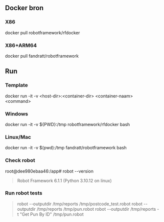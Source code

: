 ## Docker bron

### X86
docker pull robotframework/rfdocker

### X86+ARM64
docker pull fandratt/robotframework

## Run

### Template
docker run -it -v \<host-dir\>:\<container-dir\> \<container-naam\> \<command\>

### Windows
docker run -it -v ${PWD}:/tmp robotframework/rfdocker bash

### Linux/Mac
docker run -it -v $(pwd):/tmp fandratt/robotframework bash

### Check robot
root@dee980ebaa46:/app# robot --version
> Robot Framework 6.1.1 (Python 3.10.12 on linux)

### Run robot tests
> robot --outputdir /tmp/reports /tmp/postcode_test.robot
> robot --outputdir /tmp/reports /tmp/pun.robot
> robot --outputdir /tmp/reports -t "Get Pun By ID" /tmp/pun.robot

